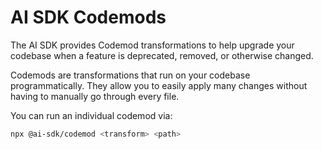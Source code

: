 # AI SDK Codemods

The AI SDK provides Codemod transformations to help upgrade your codebase when a feature is deprecated, removed, or otherwise changed.

Codemods are transformations that run on your codebase programmatically. They allow you to easily apply many changes without having to manually go through every file.

You can run an individual codemod via:

```sh
npx @ai-sdk/codemod <transform> <path>
```
